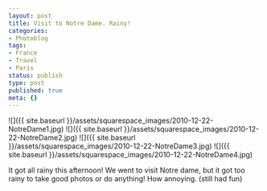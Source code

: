 ```yaml
---
layout: post
title: Visit to Notre Dame. Rainy!
categories:
- Photoblog
tags:
- France
- Travel
- Paris
status: publish
type: post
published: true
meta: {}
---
```


![]({{ site.baseurl }}/assets/squarespace_images/2010-12-22-NotreDame1.jpg)
![]({{ site.baseurl }}/assets/squarespace_images/2010-12-22-NotreDame2.jpg)
![]({{ site.baseurl }}/assets/squarespace_images/2010-12-22-NotreDame3.jpg)
![]({{ site.baseurl }}/assets/squarespace_images/2010-12-22-NotreDame4.jpg)

It got all rainy this afternoon! We went to visit Notre dame, but it got too rainy to take good photos or do anything! How annoying. (still had fun)
